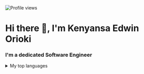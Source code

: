 ![Profile views](https://komarev.com/ghpvc/?username=oriokie&label=Profile%20views&color=0e75b6&style=flat)
# Hi there 👋, I'm Kenyansa Edwin Orioki
### I'm a dedicated Software Engineer

<details>
<summary>My top languages</summary>

| Rank | Languages |
|-----:|-----------|
|     1| Python    |
|     2| C         |
|     3| SQL       |
|     4| HTML      |
|     5| CSS       |

</details>

<!--
**oriokie/oriokie** is a ✨ _special_ ✨ repository because its `README.md` (this file) appears on your GitHub profile.

<p><img align="left" src="https://github-readme-stats.vercel.app/api/top-langs?username=oriokie&show_icons=true&locale=en&layout=compact" alt="oriokie" /></p>

<p>&nbsp;<img align="center" src="https://github-readme-stats.vercel.app/api?username=oriokie&show_icons=true&locale=en" alt="oriokie" /></p>

<p><img align="center" src="https://github-readme-streak-stats.herokuapp.com/?user=oriokie&" alt="oriokie" /></p>
